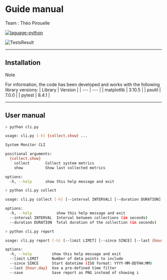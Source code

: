 # Guide manual

Team : Théo Pirouelle

<a href="https://www.python.org/">
  <img src="https://img.shields.io/badge/language-python-blue?style=flat-square" alt="laguage-python" />
</a>

![TestsResult](https://github.com/Dayonixe/SystemPerformanceAnalyser/actions/workflows/python-tests.yml/badge.svg)

---

## Installation

> [!NOTE]
> For information, the code has been developed and works with the following library versions:
> | Library | Version |
> | --- | --- |
> | matplotlib | 3.10.5 |
> | psutil | 7.0.0 |
> | pytest | 8.4.1 |

---

## User manual

```bash
> python cli.py

usage: cli.py [-h] {collect,show} ...

System Monitor CLI

positional arguments:
  {collect,show}
    collect       Collect system metrics
    show          Show last collected metrics

options:
  -h, --help      show this help message and exit
```

```bash
> python cli.py collect

usage: cli.py collect [-h] [--interval INTERVAL] [--duration DURATION]

options:
  -h, --help           show this help message and exit
  --interval INTERVAL  Interval between collections (in seconds)
  --duration DURATION  Total duration of the collection (in seconds)
```

```bash
> python cli.py report

usage: cli.py report [-h] [--limit LIMIT] [--since SINCE] [--last {hour,day}] [--save]

options:
  -h, --help         show this help message and exit
  --limit LIMIT      Number of data points to include
  --since SINCE      Start datetime (ISO format: YYYY-MM-DDTHH:MM)
  --last {hour,day}  Use a pre-defined time filter
  --save             Save report as PNG instead of showing i
```